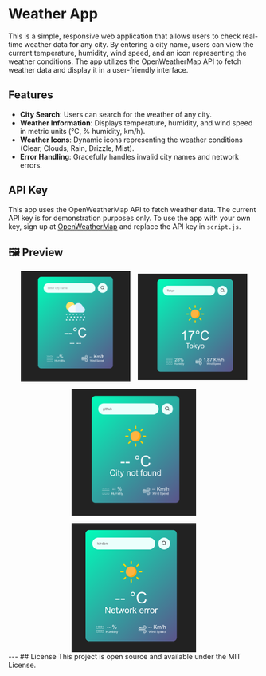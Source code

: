 # Weather App

This is a simple, responsive web application that allows users to check real-time weather data for any city. By entering a city name, users can view the current temperature, humidity, wind speed, and an icon representing the weather conditions. The app utilizes the OpenWeatherMap API to fetch weather data and display it in a user-friendly interface.

## Features
- **City Search**: Users can search for the weather of any city.
- **Weather Information**: Displays temperature, humidity, and wind speed in metric units (°C, % humidity, km/h).
- **Weather Icons**: Dynamic icons representing the weather conditions (Clear, Clouds, Rain, Drizzle, Mist).
- **Error Handling**: Gracefully handles invalid city names and network errors.

## API Key
This app uses the OpenWeatherMap API to fetch weather data. The current API key is for demonstration purposes only. To use the app with your own key, sign up at [OpenWeatherMap](https://openweathermap.org/api) and replace the API key in `script.js`.

## 🖼 Preview 

<div style="display: flex; gap: 15px; flex-wrap: wrap; justify-content: center; align-items: center;">
  <img src="look/blank.png" style="width: 220px;" />
  <img src="look/working.png" style="width: 220px;" />
  <img src="look/incorrect.png" style="width: 250px;" />
  <img src="look/network-err.png" style="width: 250px;" />
</div>
---
## License
This project is open source and available under the MIT License.
